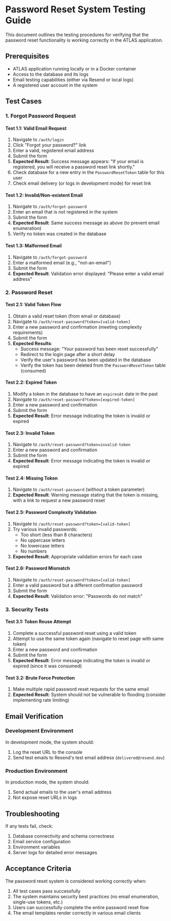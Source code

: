 # Password Reset System Testing Guide

This document outlines the testing procedures for verifying that the password reset functionality is working correctly in the ATLAS application.

## Prerequisites

- ATLAS application running locally or in a Docker container
- Access to the database and its logs
- Email testing capabilities (either via Resend or local logs)
- A registered user account in the system

## Test Cases

### 1. Forgot Password Request

#### Test 1.1: Valid Email Request
1. Navigate to `/auth/login`
2. Click "Forgot your password?" link
3. Enter a valid, registered email address
4. Submit the form
5. **Expected Result**: Success message appears: "If your email is registered, you will receive a password reset link shortly."
6. Check database for a new entry in the `PasswordResetToken` table for this user
7. Check email delivery (or logs in development mode) for reset link

#### Test 1.2: Invalid/Non-existent Email
1. Navigate to `/auth/forgot-password`
2. Enter an email that is not registered in the system
3. Submit the form
4. **Expected Result**: Same success message as above (to prevent email enumeration)
5. Verify no token was created in the database

#### Test 1.3: Malformed Email
1. Navigate to `/auth/forgot-password`
2. Enter a malformed email (e.g., "not-an-email")
3. Submit the form
4. **Expected Result**: Validation error displayed: "Please enter a valid email address"

### 2. Password Reset

#### Test 2.1: Valid Token Flow
1. Obtain a valid reset token (from email or database)
2. Navigate to `/auth/reset-password?token=[valid-token]`
3. Enter a new password and confirmation (meeting complexity requirements)
4. Submit the form
5. **Expected Results**: 
   - Success message: "Your password has been reset successfully"
   - Redirect to the login page after a short delay
   - Verify the user's password has been updated in the database
   - Verify the token has been deleted from the `PasswordResetToken` table (consumed)

#### Test 2.2: Expired Token
1. Modify a token in the database to have an `expiresAt` date in the past
2. Navigate to `/auth/reset-password?token=[expired-token]`
3. Enter a new password and confirmation
4. Submit the form
5. **Expected Result**: Error message indicating the token is invalid or expired

#### Test 2.3: Invalid Token
1. Navigate to `/auth/reset-password?token=invalid-token`
2. Enter a new password and confirmation
3. Submit the form
4. **Expected Result**: Error message indicating the token is invalid or expired

#### Test 2.4: Missing Token
1. Navigate to `/auth/reset-password` (without a token parameter)
2. **Expected Result**: Warning message stating that the token is missing, with a link to request a new password reset

#### Test 2.5: Password Complexity Validation
1. Navigate to `/auth/reset-password?token=[valid-token]`
2. Try various invalid passwords:
   - Too short (less than 8 characters)
   - No uppercase letters
   - No lowercase letters
   - No numbers
3. **Expected Result**: Appropriate validation errors for each case

#### Test 2.6: Password Mismatch
1. Navigate to `/auth/reset-password?token=[valid-token]`
2. Enter a valid password but a different confirmation password
3. Submit the form
4. **Expected Result**: Validation error: "Passwords do not match"

### 3. Security Tests

#### Test 3.1: Token Reuse Attempt
1. Complete a successful password reset using a valid token
2. Attempt to use the same token again (navigate to reset page with same token)
3. Enter a new password and confirmation
4. Submit the form
5. **Expected Result**: Error message indicating the token is invalid or expired (since it was consumed)

#### Test 3.2: Brute Force Protection
1. Make multiple rapid password reset requests for the same email
2. **Expected Result**: System should not be vulnerable to flooding (consider implementing rate limiting)

## Email Verification

### Development Environment
In development mode, the system should:
1. Log the reset URL to the console
2. Send test emails to Resend's test email address (`delivered@resend.dev`)

### Production Environment
In production mode, the system should:
1. Send actual emails to the user's email address
2. Not expose reset URLs in logs

## Troubleshooting

If any tests fail, check:
1. Database connectivity and schema correctness
2. Email service configuration
3. Environment variables
4. Server logs for detailed error messages

## Acceptance Criteria

The password reset system is considered working correctly when:
1. All test cases pass successfully
2. The system maintains security best practices (no email enumeration, single-use tokens, etc.)
3. Users can successfully complete the entire password reset flow
4. The email templates render correctly in various email clients 